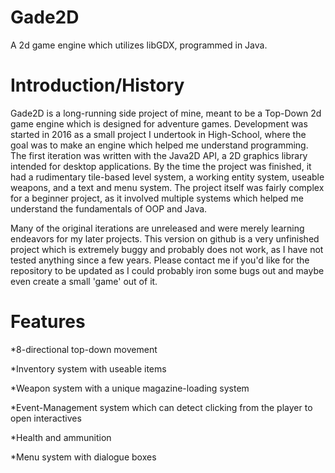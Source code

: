 # Gade2D
A 2d game engine which utilizes libGDX, programmed in Java. 




Introduction/History
====================

Gade2D is a long-running side project of mine, meant to be a Top-Down 2d game engine which is designed for adventure games. Development was started in 2016 as a small project I undertook in High-School, where the goal was to make an engine which helped me understand programming. The first iteration was written with the Java2D API, a 2D graphics library intended for desktop applications. By the time the project was finished, it had a rudimentary tile-based level system, a working entity system, useable weapons, and a text and menu system. The project itself was fairly complex for a beginner project, as it involved multiple systems which helped me understand the fundamentals of OOP and Java.

Many of the original iterations are unreleased and were merely learning endeavors for my later projects. This version on github is a very unfinished project which is extremely buggy and probably does not work, as I have not tested anything since a few years. Please contact me if you'd like for the repository to be updated as I could probably iron some bugs out and maybe even create a small 'game' out of it.



Features
========

*8-directional top-down movement

*Inventory system with useable items

*Weapon system with a unique magazine-loading system

*Event-Management system which can detect clicking from the player to open interactives

*Health and ammunition

*Menu system with dialogue boxes







